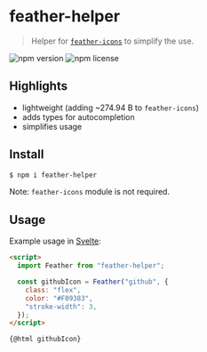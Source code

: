 # feather-helper

> Helper for [`feather-icons`](https://github.com/feathericons/feather) to simplify the use.

![npm version](https://img.shields.io/npm/v/feather-helper) ![npm license](https://img.shields.io/npm/l/feather-helper)

## Highlights

- lightweight (adding ~274.94 B to `feather-icons`)
- adds types for autocompletion
- simplifies usage

## Install

```bash
$ npm i feather-helper
```

Note: `feather-icons` module is not required.

## Usage

Example usage in [Svelte](https://github.com/sveltejs/svelte):

```html
<script>
  import Feather from "feather-helper";

  const githubIcon = Feather("github", {
    class: "flex",
    color: "#F09383",
    "stroke-width": 3,
  });
</script>

{@html githubIcon}
```
